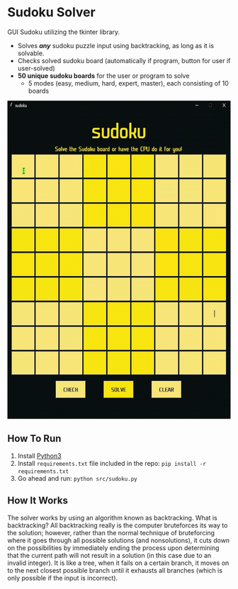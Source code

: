 # Sudoku Solver

GUI Sudoku utilizing the tkinter library. 
- Solves ***any*** sudoku puzzle input using backtracking, as long as it is solvable.
- Checks solved sudoku board (automatically if program, button for user if user-solved)
- **50 unique sudoku boards** for the user or program to solve
  - 5 modes (easy, medium, hard, expert, master), each consisting of 10 boards

<img src="example.gif" width = "619" height = "719">

## How To Run
1. Install [Python3](https://www.python.org/downloads/)
2. Install `requirements.txt` file included in the repo: `pip install -r requirements.txt`
3. Go ahead and run: `python src/sudoku.py`

## How It Works
The solver works by using an algorithm known as backtracking. What is backtracking? All backtracking really is the computer bruteforces its way to the solution; however, rather than the normal technique of bruteforcing where it goes through all possible solutions (and nonsolutions), it cuts down on the possibilities by immediately ending the process upon determining that the current path will not result in a solution (in this case due to an invalid integer). It is like a tree, when it fails on a certain branch, it moves on to the next closest possible branch until it exhausts all branches (which is only possible if the input is incorrect).